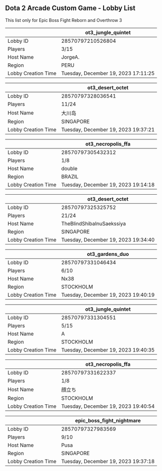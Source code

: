 ## Dota 2 Arcade Custom Game - Lobby List

This list only for Epic Boss Fight Reborn and Overthrow 3

|  | ot3_jungle_quintet |
| ------ | ------ |
| Lobby ID | 28570797210526804 |
| Players | 3/15 |
| Host Name | JorgeA. |
| Region | PERU |
| Lobby Creation Time | Tuesday, December 19, 2023 17:11:25 |


|  | ot3_desert_octet |
| ------ | ------ |
| Lobby ID | 28570797328036541 |
| Players | 11/24 |
| Host Name | 大川岛 |
| Region | SINGAPORE |
| Lobby Creation Time | Tuesday, December 19, 2023 19:37:21 |


|  | ot3_necropolis_ffa |
| ------ | ------ |
| Lobby ID | 28570797305432312 |
| Players | 1/8 |
| Host Name | double |
| Region | BRAZIL |
| Lobby Creation Time | Tuesday, December 19, 2023 19:14:18 |


|  | ot3_desert_octet |
| ------ | ------ |
| Lobby ID | 28570797325325752 |
| Players | 21/24 |
| Host Name | TheBlindShibaInuSaekssiya |
| Region | SINGAPORE |
| Lobby Creation Time | Tuesday, December 19, 2023 19:34:40 |


|  | ot3_gardens_duo |
| ------ | ------ |
| Lobby ID | 28570797331046434 |
| Players | 6/10 |
| Host Name | Nx38 |
| Region | STOCKHOLM |
| Lobby Creation Time | Tuesday, December 19, 2023 19:40:19 |


|  | ot3_jungle_quintet |
| ------ | ------ |
| Lobby ID | 28570797331304551 |
| Players | 5/15 |
| Host Name | A |
| Region | STOCKHOLM |
| Lobby Creation Time | Tuesday, December 19, 2023 19:40:35 |


|  | ot3_necropolis_ffa |
| ------ | ------ |
| Lobby ID | 28570797331622337 |
| Players | 1/8 |
| Host Name | 顔立ち |
| Region | STOCKHOLM |
| Lobby Creation Time | Tuesday, December 19, 2023 19:40:54 |


|  | epic_boss_fight_nightmare |
| ------ | ------ |
| Lobby ID | 28570797327983569 |
| Players | 9/10 |
| Host Name | Pusa |
| Region | SINGAPORE |
| Lobby Creation Time | Tuesday, December 19, 2023 19:37:18 |


